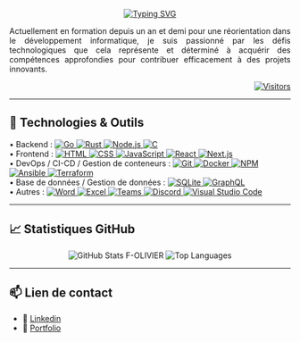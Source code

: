 <!-- Lien : https://readme-typing-svg.demolab.com -->
<p align="center">
  <a href="https://git.io/typing-svg"><img src="https://readme-typing-svg.demolab.com?font=Fira+Code&size=35&duration=2000&pause=1000&center=true&vCenter=true&multiline=true&width=1000&height=100&lines=Bonjour%2C+je+m'appelle+Fabien+OLIVIER;je+suis+concepteur%2Fd%C3%A9veloppeur+full+Stack" alt="Typing SVG" /></a>
</p> 

<p align="justify">
  Actuellement en formation depuis un an et demi pour une réorientation dans le développement informatique, je suis passionné par les défis technologiques que cela représente et déterminé à acquérir des compétences approfondies pour contribuer efficacement à des projets innovants.
</p>

<p align="right">
  <a href="https://github.com/F-OLIVIER">
    <img alt="Visitors" src="https://visitor-badge.laobi.icu/badge?page_id=F-OLIVIER">
  </a>
</p>

---

## 🔧 Technologies & Outils

<div>
    <!-- Lien badges : https://github.com/Ileriayo/markdown-badges -->
    • Backend : 
    <a href="https://golang.org" target="_blank">
        <img src="https://img.shields.io/badge/-Go-00ADD8?logo=go&logoColor=white" alt="Go" />
    </a>
    <a href="https://www.rust-lang.org" target="_blank">
        <img src="https://img.shields.io/badge/-Rust-000000?logo=rust&logoColor=white" alt="Rust" />
    </a>
    <a href="https://nodejs.org" target="_blank">
        <img src="https://img.shields.io/badge/-Node.js-339933?logo=node.js&logoColor=white" alt="Node.js" />
    </a>
    <a href="https://en.wikipedia.org/wiki/C_(programming_language)" target="_blank">
        <img src="https://img.shields.io/badge/-C-00599C?logo=c&logoColor=white" alt="C" />
    </a>
    <!-- <a href="https://www.oracle.com/java/" target="_blank">
        <img src="https://img.shields.io/badge/-Java-E34A86?logo=java&logoColor=white" alt="Java" />
    </a> -->
    <!-- <a href="https://www.python.org" target="_blank">
        <img src="https://img.shields.io/badge/-Python-3776AB?logo=python&logoColor=white" alt="Python" />
    </a> -->
    <!-- <a href="https://www.php.net" target="_blank">
        <img src="https://img.shields.io/badge/-PHP-777BB4?logo=php&logoColor=white" alt="PHP" />
    </a> -->
    <!-- <a href="https://isocpp.org" target="_blank">
        <img src="https://img.shields.io/badge/-C++-00599C?logo=cplusplus&logoColor=white" alt="C++" />
    </a> -->
    <!-- <a href="https://www.ruby-lang.org" target="_blank">
        <img src="https://img.shields.io/badge/-Ruby-CC342D?logo=ruby&logoColor=white" alt="Ruby" />
    </a> -->
    </br>
    • Frontend : 
    <a href="https://developer.mozilla.org/en-US/docs/Web/Guide/HTML/HTML5" target="_blank">
        <img src="https://img.shields.io/badge/-HTML5-E34F26?logo=html5&logoColor=white" alt="HTML" />
    </a>
    <a href="https://developer.mozilla.org/en-US/docs/Web/CSS" target="_blank">
        <img src="https://img.shields.io/badge/-CSS3-1572B6?logo=css3&logoColor=white" alt="CSS" />
    </a>
    <a href="https://developer.mozilla.org/en-US/docs/Web/JavaScript" target="_blank">
        <img src="https://img.shields.io/badge/-JavaScript-F7DF1E?logo=javascript&logoColor=black" alt="JavaScript" />
    </a>
    <a href="https://react.dev" target="_blank">
        <img src="https://img.shields.io/badge/-React-61DAFB?logo=react&logoColor=black" alt="React" />
    </a>
    <a href="https://nextjs.org" target="_blank">
        <img src="https://img.shields.io/badge/-Next.js-000000?logo=nextdotjs&logoColor=white" alt="Next.js" />
    </a>
    </br>
    • DevOps / CI-CD / Gestion de conteneurs : 
    <a href="https://git-scm.com" target="_blank">
        <img src="https://img.shields.io/badge/-Git-F05032?logo=git&logoColor=white" alt="Git" />
    </a>
    <a href="https://www.docker.com" target="_blank">
        <img src="https://img.shields.io/badge/-Docker-2496ED?logo=docker&logoColor=white" alt="Docker" />
    </a>
    <a href="https://www.npmjs.com" target="_blank">
        <img src="https://img.shields.io/badge/-NPM-CB3837?logo=npm&logoColor=white" alt="NPM" />
    </a>
    <a href="https://www.ansible.com/" target="_blank">
      <img src="https://img.shields.io/badge/-Ansible-000000?logo=ansible&logoColor=white" alt="Ansible" />
    </a>
    <a href="https://www.terraform.io/" target="_blank">
      <img src="https://img.shields.io/badge/-Terraform-000000?logo=terraform&logoColor=white" alt="Terraform" />
    </a>
    </br>
    • Base de données / Gestion de données : 
    <a href="https://www.sqlite.org" target="_blank">
        <img src="https://img.shields.io/badge/-SQLite-003B57?logo=sqlite&logoColor=white" alt="SQLite" />
    </a>
    <a href="https://graphql.org" target="_blank">
        <img src="https://img.shields.io/badge/-GraphQL-E10098?logo=graphql&logoColor=white" alt="GraphQL" />
    </a>
    </br>
    • Autres : 
    <a href="https://www.microsoft.com/en-us/microsoft-365/word" target="_blank">
        <img src="https://img.shields.io/badge/-Microsoft%20Word-2B579A?logo=microsoftword&logoColor=white" alt="Word" />
    </a>
    <a href="https://www.microsoft.com/en-us/microsoft-365/excel" target="_blank">
        <img src="https://img.shields.io/badge/-Microsoft%20Excel-217346?logo=microsoftexcel&logoColor=white" alt="Excel" />
    </a>
    <a href="https://www.microsoft.com/en-us/microsoft-teams/group-chat-software" target="_blank">
        <img src="https://img.shields.io/badge/-Microsoft%20Teams-6264A7?logo=microsoftteams&logoColor=white" alt="Teams" />
    </a>
    <a href="https://discord.com" target="_blank">
        <img src="https://img.shields.io/badge/-Discord-7289DA?logo=discord&logoColor=white" alt="Discord" />
    </a>
    <a href="https://code.visualstudio.com" target="_blank">
        <img src="https://img.shields.io/badge/-Visual%20Studio%20Code-007ACC?logo=visualstudiocode&logoColor=white" alt="Visual Studio Code" />
    </a>
</div>

---

## 📈 Statistiques GitHub

<!-- lien : https://github.com/anuraghazra/github-readme-stats -->
<div align="center">
    <img src="https://github-readme-stats.vercel.app/api?username=F-OLIVIER&show_icons=true&rank_icon=github&theme=tokyonight" alt="GitHub Stats F-OLIVIER" />
    <img src="https://github-readme-stats.vercel.app/api/top-langs/?username=F-OLIVIER&layout=compact&theme=tokyonight&hide=c,c%2B%2B" alt="Top Languages" />
</div>

---

## 📫 Lien de contact

- 🔗 <a href="http://www.linkedin.com/in/olivier-fabien" target="blank">Linkedin</a>
- 🪪 <a href="https://f-olivier.fr" target="blank">Portfolio</a>
